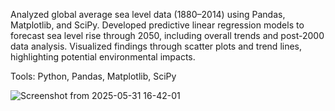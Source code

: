 Analyzed global average sea level data (1880–2014) using Pandas, Matplotlib, and SciPy. Developed predictive linear regression models to forecast sea level rise through 2050, including overall trends and post-2000 data analysis. Visualized findings through scatter plots and trend lines, highlighting potential environmental impacts.

Tools: Python, Pandas, Matplotlib, SciPy

![Screenshot from 2025-05-31 16-42-01](https://github.com/user-attachments/assets/73a57b79-0225-4162-8af9-961083b2ee07)

